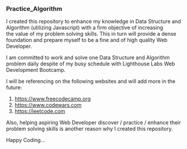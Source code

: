 ### Practice_Algorithm

I created this repository to enhance my knowledge in Data Structure 
and Algorithm (utilizing Javascript) with a firm objective of increasing  
the value of my problem solving skills. This in turn will provide a 
dense foundation and prepare myself to be a fine and of high quality 
Web Developer.

I am committed to work and solve one Data Structure and Algorithm 
problem daily despite of my busy schedule with Lighthouse Labs
Web Development Bootcamp.

I will be referencing on the following websites and will add more
in the future:

  1. https://www.freecodecamp.org
  2. https://www.codewars.com
  3. https://leetcode.com
 
Also, helping aspiring Web Developer discover / practice / enhance 
their problem solving skills is another reason why I created this
repository.

Happy Coding...
###
